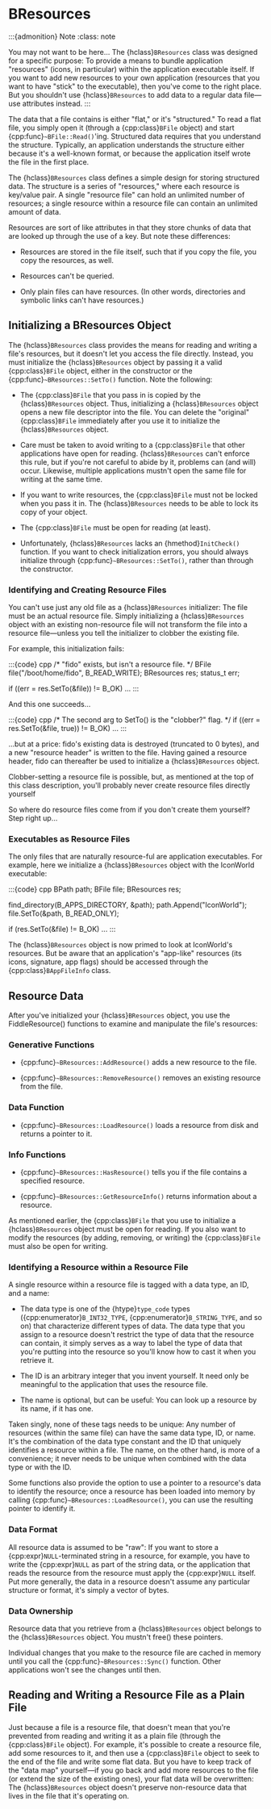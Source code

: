 # BResources

:::{admonition} Note
:class: note






You may not want to be here… The {hclass}`BResources` class was designed
for a specific purpose: To provide a means to bundle application
"resources" (icons, in particular) within the application executable
itself. If you want to add new resources to your own application (resources
that you want to have "stick" to the executable), then you've come to the
right place. But you shouldn't use {hclass}`BResources` to add data to a
regular data file—use attributes instead.
:::

The data that a file contains is either "flat," or it's "structured." To
read a flat file, you simply open it (through a {cpp:class}`BFile` object)
and start {cpp:func}`~BFile::Read()`'ing. Structured data requires that you
understand the structure. Typically, an application understands the
structure either because it's a well-known format, or because the
application itself wrote the file in the first place.

The {hclass}`BResources` class defines a simple design for storing
structured data. The structure is a series of "resources," where each
resource is key/value pair. A single "resource file" can hold an unlimited
number of resources; a single resource within a resource file can contain
an unlimited amount of data.

Resources are sort of like attributes in that they store chunks of data
that are looked up through the use of a key. But note these differences:

- Resources are stored in the file itself, such that if you copy the file,
  you copy the resources, as well.

- Resources can't be queried.

- Only plain files can have resources. (In other words, directories and
  symbolic links can't have resources.)

## Initializing a BResources Object

The {hclass}`BResources` class provides the means for reading and writing a
file's resources, but it doesn't let you access the file directly. Instead,
you must initialize the {hclass}`BResources` object by passing it a valid
{cpp:class}`BFile` object, either in the constructor or the
{cpp:func}`~BResources::SetTo()` function. Note the following:

- The {cpp:class}`BFile` that you pass in is copied by the
  {hclass}`BResources` object. Thus, initializing a {hclass}`BResources`
  object opens a new file descriptor into the file. You can delete the
  "original" {cpp:class}`BFile` immediately after you use it to initialize
  the {hclass}`BResources` object.

- Care must be taken to avoid writing to a {cpp:class}`BFile` that other
  applications have open for reading. {hclass}`BResources` can't enforce
  this rule, but if you're not careful to abide by it, problems can (and
  will) occur. Likewise, multiple applications mustn't open the same file
  for writing at the same time.

- If you want to write resources, the {cpp:class}`BFile` must not be locked
  when you pass it in. The {hclass}`BResources` needs to be able to lock
  its copy of your object.

- The {cpp:class}`BFile` must be open for reading (at least).

- Unfortunately, {hclass}`BResources` lacks an {hmethod}`InitCheck()`
  function. If you want to check initialization errors, you should always
  initialize through {cpp:func}`~BResources::SetTo()`, rather than through
  the constructor.

### Identifying and Creating Resource Files

You can't use just any old file as a {hclass}`BResources` initializer: The
file must be an actual resource file. Simply initializing a
{hclass}`BResources` object with an existing non-resource file will not
transform the file into a resource file—unless you tell the initializer to
clobber the existing file.

For example, this initialization fails:

:::{code} cpp
/* "fido" exists, but isn't a resource file. */
BFile file("/boot/home/fido", B_READ_WRITE);
BResources res;
status_t err;

if ((err = res.SetTo(&file)) != B_OK)
...
:::

And this one succeeds…

:::{code} cpp
/* The second arg to SetTo() is the "clobber?" flag. */
if ((err = res.SetTo(&file, true)) != B_OK)
...
:::

…but at a price: fido's existing data is destroyed (truncated to 0 bytes),
and a new "resource header" is written to the file. Having gained a
resource header, fido can thereafter be used to initialize a
{hclass}`BResources` object.

Clobber-setting a resource file is possible, but, as mentioned at the top
of this class description, you'll probably never create resource files
directly yourself

So where do resource files come from if you don't create them yourself?
Step right up…

### Executables as Resource Files

The only files that are naturally resource-ful are application executables.
For example, here we initialize a {hclass}`BResources` object with the
IconWorld executable:

:::{code} cpp
BPath path;
BFile file;
BResources res;

find_directory(B_APPS_DIRECTORY, &path);
path.Append("IconWorld");
file.SetTo(&path, B_READ_ONLY);

if (res.SetTo(&file) != B_OK)
   ...
:::

The {hclass}`BResources` object is now primed to look at IconWorld's
resources. But be aware that an application's "app-like" resources (its
icons, signature, app flags) should be accessed through the
{cpp:class}`BAppFileInfo` class.

## Resource Data

After you've initialized your {hclass}`BResources` object, you use the
FiddleResource() functions to examine and manipulate the file's resources:

### Generative Functions

- {cpp:func}`~BResources::AddResource()` adds a new resource to the file.

- {cpp:func}`~BResources::RemoveResource()` removes an existing resource
  from the file.

### Data Function

- {cpp:func}`~BResources::LoadResource()` loads a resource from disk and
  returns a pointer to it.

### Info Functions

- {cpp:func}`~BResources::HasResource()` tells you if the file contains a
  specified resource.

- {cpp:func}`~BResources::GetResourceInfo()` returns information about a
  resource.

As mentioned earlier, the {cpp:class}`BFile` that you use to initialize a
{hclass}`BResources` object must be open for reading. If you also want to
modify the resources (by adding, removing, or writing) the
{cpp:class}`BFile` must also be open for writing.

### Identifying a Resource within a Resource File

A single resource within a resource file is tagged with a data type, an ID,
and a name:

- The data type is one of the {htype}`type_code` types
  ({cpp:enumerator}`B_INT32_TYPE`, {cpp:enumerator}`B_STRING_TYPE`, and so
  on) that characterize different types of data. The data type that you
  assign to a resource doesn't restrict the type of data that the resource
  can contain, it simply serves as a way to label the type of data that
  you're putting into the resource so you'll know how to cast it when you
  retrieve it.

- The ID is an arbitrary integer that you invent yourself. It need only be
  meaningful to the application that uses the resource file.

- The name is optional, but can be useful: You can look up a resource by
  its name, if it has one.

Taken singly, none of these tags needs to be unique: Any number of
resources (within the same file) can have the same data type, ID, or name.
It's the combination of the data type constant and the ID that uniquely
identifies a resource within a file. The name, on the other hand, is more
of a convenience; it never needs to be unique when combined with the data
type or with the ID.

Some functions also provide the option to use a pointer to a resource's
data to identify the resource; once a resource has been loaded into memory
by calling {cpp:func}`~BResources::LoadResource()`, you can use the
resulting pointer to identify it.

### Data Format

All resource data is assumed to be "raw": If you want to store a
{cpp:expr}`NULL`-terminated string in a resource, for example, you have to
write the {cpp:expr}`NULL` as part of the string data, or the application
that reads the resource from the resource must apply the {cpp:expr}`NULL`
itself. Put more generally, the data in a resource doesn't assume any
particular structure or format, it's simply a vector of bytes.

### Data Ownership

Resource data that you retrieve from a {hclass}`BResources` object belongs
to the {hclass}`BResources` object. You mustn't free() these pointers.

Individual changes that you make to the resource file are cached in memory
until you call the {cpp:func}`~BResources::Sync()` function. Other
applications won't see the changes until then.

## Reading and Writing a Resource File as a Plain File

Just because a file is a resource file, that doesn't mean that you're
prevented from reading and writing it as a plain file (through the
{cpp:class}`BFile` object). For example, it's possible to create a resource
file, add some resources to it, and then use a {cpp:class}`BFile` object to
seek to the end of the file and write some flat data. But you have to keep
track of the "data map" yourself—if you go back and add more resources to
the file (or extend the size of the existing ones), your flat data will be
overwritten: The {hclass}`BResources` object doesn't preserve non-resource
data that lives in the file that it's operating on.

